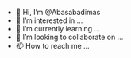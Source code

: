 - 👋 Hi, I’m @Abasabadimas
- 👀 I’m interested in ...
- 🌱 I’m currently learning ...
- 💞️ I’m looking to collaborate on ...
- 📫 How to reach me ...

<!---
Abasabadimas/Abasabadimas is a ✨ special ✨ repository because its `README.md` (this file) appears on your GitHub profile.
You can click the Preview link to take a look at your changes.
--->
